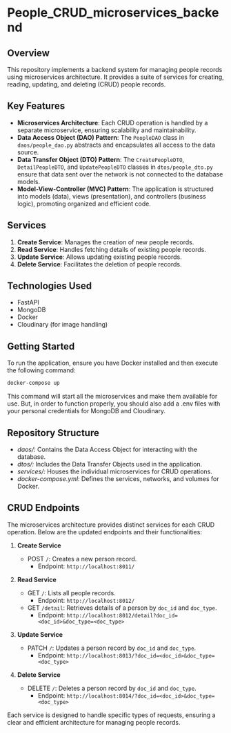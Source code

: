 # People_CRUD_microservices_backend

## Overview
This repository implements a backend system for managing people records using microservices architecture. It provides a suite of services for creating, reading, updating, and deleting (CRUD) people records.

## Key Features
- **Microservices Architecture**: Each CRUD operation is handled by a separate microservice, ensuring scalability and maintainability.
- **Data Access Object (DAO) Pattern**: The `PeopleDAO` class in `daos/people_dao.py` abstracts and encapsulates all access to the data source.
- **Data Transfer Object (DTO) Pattern**: The `CreatePeopleDTO`, `DetailPeopleDTO`, and `UpdatePeopleDTO` classes in `dtos/people_dto.py` ensure that data sent over the network is not connected to the database models.
- **Model-View-Controller (MVC) Pattern**: The application is structured into models (data), views (presentation), and controllers (business logic), promoting organized and efficient code.

## Services
1. **Create Service**: Manages the creation of new people records.
2. **Read Service**: Handles fetching details of existing people records.
3. **Update Service**: Allows updating existing people records.
4. **Delete Service**: Facilitates the deletion of people records.

## Technologies Used
- FastAPI
- MongoDB
- Docker
- Cloudinary (for image handling)
 
## Getting Started
To run the application, ensure you have Docker installed and then execute the following command:
```bash
docker-compose up
```
This command will start all the microservices and make them available for use. But, in order to function properly, you should also add a .env files with your personal credentials for MongoDB and Cloudinary.

## Repository Structure
- *daos/:* Contains the Data Access Object for interacting with the database.
- *dtos/:* Includes the Data Transfer Objects used in the application.
- *services/:* Houses the individual microservices for CRUD operations.
- *docker-compose.yml:* Defines the services, networks, and volumes for Docker.

## CRUD Endpoints

The microservices architecture provides distinct services for each CRUD operation. Below are the updated endpoints and their functionalities:

1. **Create Service**
   - POST `/`: Creates a new person record.
     - Endpoint: `http://localhost:8011/`

2. **Read Service**
   - GET `/`: Lists all people records.
     - Endpoint: `http://localhost:8012/`
   - GET `/detail`: Retrieves details of a person by `doc_id` and `doc_type`.
     - Endpoint: `http://localhost:8012/detail?doc_id=<doc_id>&doc_type=<doc_type>`

3. **Update Service**
   - PATCH `/`: Updates a person record by `doc_id` and `doc_type`.
     - Endpoint: `http://localhost:8013/?doc_id=<doc_id>&doc_type=<doc_type>`

4. **Delete Service**
   - DELETE `/`: Deletes a person record by `doc_id` and `doc_type`.
     - Endpoint: `http://localhost:8014/?doc_id=<doc_id>&doc_type=<doc_type>`

Each service is designed to handle specific types of requests, ensuring a clear and efficient architecture for managing people records.


